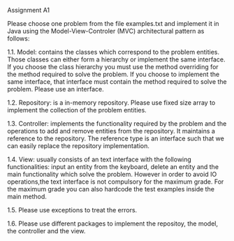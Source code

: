Assignment A1

Please choose one problem from the file examples.txt and implement it in
Java using the Model-View-Controler (MVC) architectural pattern as
follows:

1.1. Model: contains the classes which correspond to the problem entities.
Those classes can either form a hierarchy or implement the same interface.
If you choose the class hierarchy you must use the method overriding for
the method required to solve the problem. If you choose to implement the
same interface, that interface must contain the method required to solve
the problem. Please use an interface.

1.2. Repository: is a in-memory repository. Please use fixed size array to
implement the collection of the problem entities.

1.3. Controller: implements the functionality required by the problem and
the operations to add and remove entities from the repository. It maintains
a reference to the repository. The reference type is an interface such that
we can easily replace the repository implementation.

1.4. View: usually consists of an text interface with the following
functionalities: input an entity from the keyboard, delete an entity and the
main functionality which solve the problem. However in order to avoid
IO operations,the text interface is not compulsory for the maximum
grade. For the maximum grade you can also hardcode the test
examples inside the main method.

1.5. Please use exceptions to treat the errors.

1.6. Please use different packages to implement the repositoy, the model,
the controller and the view.
